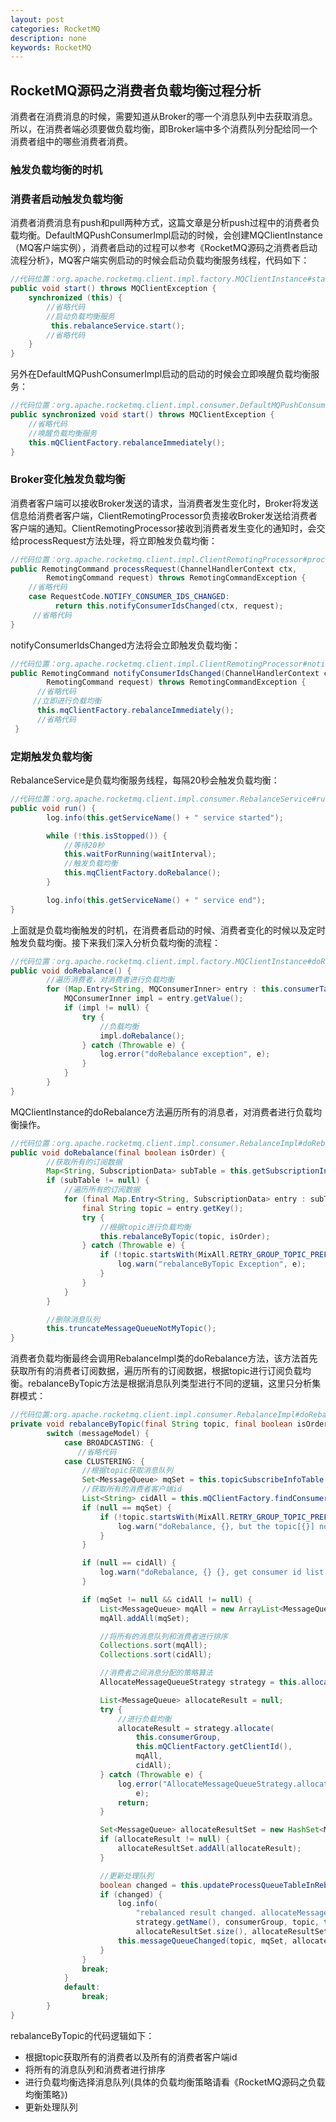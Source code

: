 ```yaml
---
layout: post
categories: RocketMQ
description: none
keywords: RocketMQ
---
```


## RocketMQ源码之消费者负载均衡过程分析

消费者在消费消息的时候，需要知道从Broker的哪一个消息队列中去获取消息。所以，在消费者端必须要做负载均衡，即Broker端中多个消费队列分配给同一个消费者组中的哪些消费者消费。

### 触发负载均衡的时机

### 消费者启动触发负载均衡

消费者消费消息有push和pull两种方式，这篇文章是分析push过程中的消费者负载均衡。DefaultMQPushConsumerImpl启动的时候，会创建MQClientInstance（MQ客户端实例），消费者启动的过程可以参考《RocketMQ源码之消费者启动流程分析》，MQ客户端实例启动的时候会启动负载均衡服务线程，代码如下：

```java
//代码位置：org.apache.rocketmq.client.impl.factory.MQClientInstance#start
public void start() throws MQClientException {
    synchronized (this) {
        //省略代码
        //启动负载均衡服务
         this.rebalanceService.start();
        //省略代码
    }
}
```

另外在DefaultMQPushConsumerImpl启动的启动的时候会立即唤醒负载均衡服务：

```java
//代码位置：org.apache.rocketmq.client.impl.consumer.DefaultMQPushConsumerImpl#start
public synchronized void start() throws MQClientException {
    //省略代码
    //唤醒负载均衡服务
    this.mQClientFactory.rebalanceImmediately();
}
```

### Broker变化触发负载均衡

消费者客户端可以接收Broker发送的请求，当消费者发生变化时，Broker将发送信息给消费者客户端，ClientRemotingProcessor负责接收Broker发送给消费者客户端的通知。ClientRemotingProcessor接收到消费者发生变化的通知时，会交给processRequest方法处理，将立即触发负载均衡：

```java
//代码位置：org.apache.rocketmq.client.impl.ClientRemotingProcessor#processRequest
public RemotingCommand processRequest(ChannelHandlerContext ctx,
        RemotingCommand request) throws RemotingCommandException {
    //省略代码
    case RequestCode.NOTIFY_CONSUMER_IDS_CHANGED:
          return this.notifyConsumerIdsChanged(ctx, request);
     //省略代码
}
```

notifyConsumerIdsChanged方法将会立即触发负载均衡：

```java
//代码位置：org.apache.rocketmq.client.impl.ClientRemotingProcessor#notifyConsumerIdsChanged
public RemotingCommand notifyConsumerIdsChanged(ChannelHandlerContext ctx,
        RemotingCommand request) throws RemotingCommandException {
      //省略代码
     //立即进行负载均衡
      this.mqClientFactory.rebalanceImmediately();
      //省略代码
 }
```

### 定期触发负载均衡

RebalanceService是负载均衡服务线程，每隔20秒会触发负载均衡：

```java
//代码位置：org.apache.rocketmq.client.impl.consumer.RebalanceService#run
public void run() {
        log.info(this.getServiceName() + " service started");

        while (!this.isStopped()) {
            //等待20秒
            this.waitForRunning(waitInterval);
            //触发负载均衡
            this.mqClientFactory.doRebalance();
        }

        log.info(this.getServiceName() + " service end");
}
```

上面就是负载均衡触发的时机，在消费者启动的时候、消费者变化的时候以及定时触发负载均衡。接下来我们深入分析负载均衡的流程：

```java
//代码位置：org.apache.rocketmq.client.impl.factory.MQClientInstance#doRebalance
public void doRebalance() {
        //遍历消费者，对消费者进行负载均衡
        for (Map.Entry<String, MQConsumerInner> entry : this.consumerTable.entrySet()) {
            MQConsumerInner impl = entry.getValue();
            if (impl != null) {
                try {
                    //负载均衡
                    impl.doRebalance();
                } catch (Throwable e) {
                    log.error("doRebalance exception", e);
                }
            }
        }
}
```

MQClientInstance的doRebalance方法遍历所有的消息者，对消费者进行负载均衡操作。

```java
//代码位置：org.apache.rocketmq.client.impl.consumer.RebalanceImpl#doRebalance
public void doRebalance(final boolean isOrder) {
        //获取所有的订阅数据
        Map<String, SubscriptionData> subTable = this.getSubscriptionInner();
        if (subTable != null) {
            //遍历所有的订阅数据
            for (final Map.Entry<String, SubscriptionData> entry : subTable.entrySet()) {
                final String topic = entry.getKey();
                try {
                    //根据topic进行负载均衡
                    this.rebalanceByTopic(topic, isOrder);
                } catch (Throwable e) {
                    if (!topic.startsWith(MixAll.RETRY_GROUP_TOPIC_PREFIX)) {
                        log.warn("rebalanceByTopic Exception", e);
                    }
                }
            }
        }

        //删除消息队列
        this.truncateMessageQueueNotMyTopic();
}
```

消费者负载均衡最终会调用RebalanceImpl类的doRebalance方法，该方法首先获取所有的消费者订阅数据，遍历所有的订阅数据，根据topic进行订阅负载均衡。rebalanceByTopic方法是根据消息队列类型进行不同的逻辑，这里只分析集群模式：

```java
//代码位置:org.apache.rocketmq.client.impl.consumer.RebalanceImpl#doRebalance
private void rebalanceByTopic(final String topic, final boolean isOrder) {
        switch (messageModel) {
            case BROADCASTING: {
               //省略代码
            case CLUSTERING: {
                //根据topic获取消息队列
                Set<MessageQueue> mqSet = this.topicSubscribeInfoTable.get(topic);
                //获取所有的消费者客户端id
                List<String> cidAll = this.mQClientFactory.findConsumerIdList(topic, consumerGroup);
                if (null == mqSet) {
                    if (!topic.startsWith(MixAll.RETRY_GROUP_TOPIC_PREFIX)) {
                        log.warn("doRebalance, {}, but the topic[{}] not exist.", consumerGroup, topic);
                    }
                }

                if (null == cidAll) {
                    log.warn("doRebalance, {} {}, get consumer id list failed", consumerGroup, topic);
                }

                if (mqSet != null && cidAll != null) {
                    List<MessageQueue> mqAll = new ArrayList<MessageQueue>();
                    mqAll.addAll(mqSet);

                    //将所有的消息队列和消费者进行排序
                    Collections.sort(mqAll);
                    Collections.sort(cidAll);

                    //消费者之间消息分配的策略算法
                    AllocateMessageQueueStrategy strategy = this.allocateMessageQueueStrategy;

                    List<MessageQueue> allocateResult = null;
                    try {
                        //进行负载均衡
                        allocateResult = strategy.allocate(
                            this.consumerGroup,
                            this.mQClientFactory.getClientId(),
                            mqAll,
                            cidAll);
                    } catch (Throwable e) {
                        log.error("AllocateMessageQueueStrategy.allocate Exception. allocateMessageQueueStrategyName={}", strategy.getName(),
                            e);
                        return;
                    }

                    Set<MessageQueue> allocateResultSet = new HashSet<MessageQueue>();
                    if (allocateResult != null) {
                        allocateResultSet.addAll(allocateResult);
                    }

                    //更新处理队列
                    boolean changed = this.updateProcessQueueTableInRebalance(topic, allocateResultSet, isOrder);
                    if (changed) {
                        log.info(
                            "rebalanced result changed. allocateMessageQueueStrategyName={}, group={}, topic={}, clientId={}, mqAllSize={}, cidAllSize={}, rebalanceResultSize={}, rebalanceResultSet={}",
                            strategy.getName(), consumerGroup, topic, this.mQClientFactory.getClientId(), mqSet.size(), cidAll.size(),
                            allocateResultSet.size(), allocateResultSet);
                        this.messageQueueChanged(topic, mqSet, allocateResultSet);
                    }
                }
                break;
            }
            default:
                break;
        }
}
```

rebalanceByTopic的代码逻辑如下：

- 根据topic获取所有的消费者以及所有的消费者客户端id
- 将所有的消息队列和消费者进行排序
- 进行负载均衡选择消息队列(具体的负载均衡策略请看《RocketMQ源码之负载均衡策略》)
- 更新处理队列
